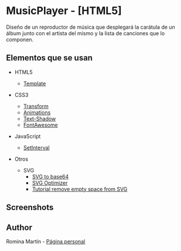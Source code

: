 # MusicPlayer - [HTML5]

Diseño de un reproductor de música que desplegará la carátula de un álbum junto con el artista del mismo y la lista de canciones que lo componen.

## Elementos que se usan

- HTML5
    - [Template](https://developer.mozilla.org/es/docs/Web/HTML/Element/template)

- CSS3
    - [Transform](https://developer.mozilla.org/es/docs/Web/CSS/transform)
    - [Animations](https://developer.mozilla.org/en-US/docs/Web/CSS/animation)
    - [Text-Shadow](https://developer.mozilla.org/es/docs/Web/CSS/text-shadow)
    - [FontAwesome](http://fontawesome.io/)

- JavaScript
    - [SetInterval](https://developer.mozilla.org/en-US/docs/Web/API/WindowTimers/setInterval)
- Otros
    - SVG
        - [SVG to base64](https://www.base64-image.de/)
        - [SVG Optimizer](https://jakearchibald.github.io/svgomg/)
        - [Tutorial remove empty space from SVG](https://www.grobmeier.de/remove-white-space-from-svg-30102015.html)

## Screenshots

<!-- TODO -->

## Author
Romina Martín - [Página personal](https://github.com/RominaMartin/RominaMartin.github.io)